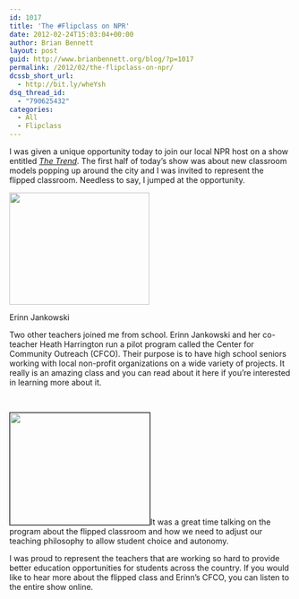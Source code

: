```yaml
---
id: 1017
title: 'The #Flipclass on NPR'
date: 2012-02-24T15:03:04+00:00
author: Brian Bennett
layout: post
guid: http://www.brianbennett.org/blog/?p=1017
permalink: /2012/02/the-flipclass-on-npr/
dcssb_short_url:
  - http://bit.ly/wheYsh
dsq_thread_id:
  - "790625432"
categories:
  - All
  - Flipclass
---
```

I was given a unique opportunity today to join our local NPR host on a show entitled _<a href="http://www.wnin.org/radio/the-trend" target="blank">The Trend</a>_. The first half of today&#8217;s show was about new classroom models popping up around the city and I was invited to represent the flipped classroom. Needless to say, I jumped at the opportunity.

<div style="max-width: 260px" class="wp-caption alignleft">
  <img src="http://blog.ohheybrian.com/images/wnin1.JPG" alt="" width="250" height="200" />
  
  <p class="wp-caption-text">
    Erinn Jankowski
  </p>
</div>Two other teachers joined me from school. Erinn Jankowski and her co-teacher Heath Harrington run a pilot program called the Center for Community Outreach (CFCO). Their purpose is to have high school seniors working with local non-profit organizations on a wide variety of projects. It really is an amazing class and you can read about it here if you&#8217;re interested in learning more about it.

&nbsp;
  
<img src="http://blog.ohheybrian.com/images/wnin2.JPG" width="250" height="200" class="alignright" style="border: 1px solid black" />It was a great time talking on the program about the flipped classroom and how we need to adjust our teaching philosophy to allow student choice and autonomy.
  
I was proud to represent the teachers that are working so hard to provide better education opportunities for students across the country. If you would like to hear more about the flipped class and Erinn&#8217;s CFCO, you can listen to the entire show online.